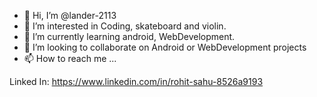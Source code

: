 - 👋 Hi, I’m @lander-2113
- 👀 I’m interested in Coding, skateboard and violin.
- 🌱 I’m currently learning android, WebDevelopment.
- 💞️ I’m looking to collaborate on Android or WebDevelopment projects
- 📫 How to reach me ...

Linked In: https://www.linkedin.com/in/rohit-sahu-8526a9193

<!---
lander-2113/lander-2113 is a ✨ special ✨ repository because its `README.md` (this file) appears on your GitHub profile.
You can click the Preview link to take a look at your changes.
--->
